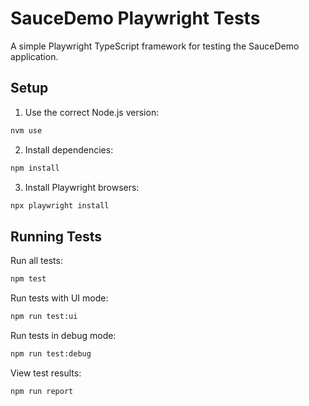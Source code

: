 # SauceDemo Playwright Tests

A simple Playwright TypeScript framework for testing the SauceDemo application.

## Setup

1. Use the correct Node.js version:
```bash
nvm use
```

2. Install dependencies:
```bash
npm install
```

3. Install Playwright browsers:
```bash
npx playwright install
```

## Running Tests

Run all tests:
```bash
npm test
```

Run tests with UI mode:
```bash
npm run test:ui
```

Run tests in debug mode:
```bash
npm run test:debug
```

View test results:
```bash
npm run report
```